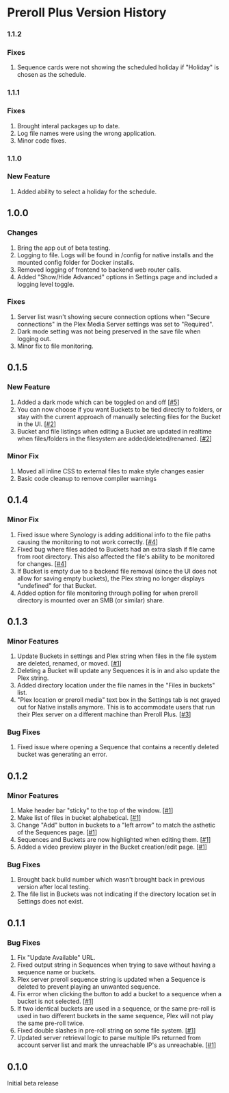 # Preroll Plus Version History

### 1.1.2

### Fixes

1. Sequence cards were not showing the scheduled holiday if "Holiday" is chosen as the schedule.

### 1.1.1

### Fixes

1. Brought interal packages up to date.
2. Log file names were using the wrong application.
3. Minor code fixes.

### 1.1.0

### New Feature

1. Added ability to select a holiday for the schedule.

## 1.0.0

### Changes

1. Bring the app out of beta testing.
2. Logging to file. Logs will be found in /config for native installs and the mounted config folder for Docker installs.
3. Removed logging of frontend to backend web router calls.
4. Added "Show/Hide Advanced" options in Settings page and included a logging level toggle.

### Fixes

1. Server list wasn't showing secure connection options when "Secure connections" in the Plex Media Server settings was set to "Required".
2. Dark mode setting was not being preserved in the save file when logging out.
3. Minor fix to file monitoring.

## 0.1.5

### New Feature

1. Added a dark mode which can be toggled on and off [[#5](https://github.com/chadwpalm/PrerollPlus/discussions/5)]
2. You can now choose if you want Buckets to be tied directly to folders, or stay with the current approach of manually selecting files for the Bucket in the UI. [[#2](https://github.com/chadwpalm/PrerollPlus/discussions/2)]
3. Bucket and file listings when editing a Bucket are updated in realtime when files/folders in the filesystem are added/deleted/renamed. [[#2](https://github.com/chadwpalm/PrerollPlus/discussions/2)]

### Minor Fix

1. Moved all inline CSS to external files to make style changes easier
2. Basic code cleanup to remove compiler warnings

## 0.1.4

### Minor Fix

1. Fixed issue where Synology is adding additional info to the file paths causing the monitoring to not work correctly. [[#4](https://github.com/chadwpalm/PrerollPlus/issues/4)]
2. Fixed bug where files added to Buckets had an extra slash if file came from root directory. This also affected the file's ability to be monitored for changes. [[#4](https://github.com/chadwpalm/PrerollPlus/issues/4)]
3. If Bucket is empty due to a backend file removal (since the UI does not allow for saving empty buckets), the Plex string no longer displays "undefined" for that Bucket.
4. Added option for file monitoring through polling for when preroll directory is mounted over an SMB (or similar) share.

## 0.1.3

### Minor Features

1. Update Buckets in settings and Plex string when files in the file system are deleted, renamed, or moved. [[#1](https://github.com/chadwpalm/PrerollPlus/discussions/1)]
2. Deleting a Bucket will update any Sequences it is in and also update the Plex string.
3. Added directory location under the file names in the "Files in buckets" list.
4. "Plex location or preroll media" text box in the Settings tab is not grayed out for Native installs anymore. This is to accommodate users that run their Plex server on a different machine than Preroll Plus. [[#3](https://github.com/chadwpalm/PrerollPlus/issues/3)]

### Bug Fixes

1. Fixed issue where opening a Sequence that contains a recently deleted bucket was generating an error.

## 0.1.2

### Minor Features

1. Make header bar "sticky" to the top of the window. [[#1](https://github.com/chadwpalm/PrerollPlus/discussions/1)]
2. Make list of files in bucket alphabetical. [[#1](https://github.com/chadwpalm/PrerollPlus/discussions/1)]
3. Change "Add" button in buckets to a "left arrow" to match the asthetic of the Sequences page. [[#1](https://github.com/chadwpalm/PrerollPlus/discussions/1)]
4. Sequences and Buckets are now highlighted when editing them. [[#1](https://github.com/chadwpalm/PrerollPlus/discussions/1)]
5. Added a video preview player in the Bucket creation/edit page. [[#1](https://github.com/chadwpalm/PrerollPlus/discussions/1)]

### Bug Fixes

1. Brought back build number which wasn't brought back in previous version after local testing.
2. The file list in Buckets was not indicating if the directory location set in Settings does not exist.

## 0.1.1

### Bug Fixes

1. Fix "Update Available" URL.
2. Fixed output string in Sequences when trying to save without having a sequence name or buckets.
3. Plex server preroll sequence string is updated when a Sequence is deleted to prevent playing an unwanted sequence.
4. Fix error when clicking the button to add a bucket to a sequence when a bucket is not selected. [[#1](https://github.com/chadwpalm/PrerollPlus/discussions/1)]
5. If two identical buckets are used in a sequence, or the same pre-roll is used in two different buckets in the same sequence, Plex will not play the same pre-roll twice.
6. Fixed double slashes in pre-roll string on some file system. [[#1](https://github.com/chadwpalm/PrerollPlus/discussions/1)]
7. Updated server retrieval logic to parse multiple IPs returned from account server list and mark the unreachable IP's as unreachable. [[#1](https://github.com/chadwpalm/PrerollPlus/discussions/1)]

## 0.1.0

Initial beta release
